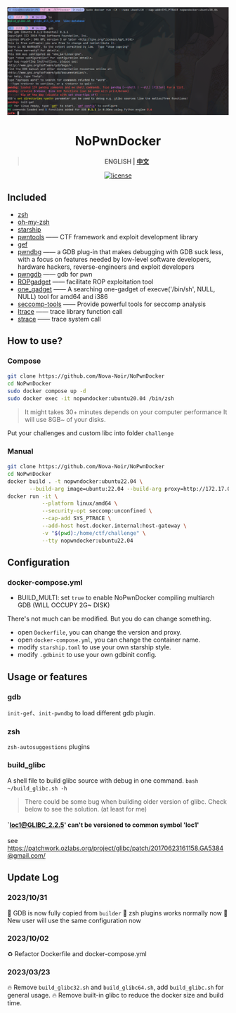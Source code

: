 <div align="center">
  <img src="images/example.png">
</div>


<div align="center">

# NoPwnDocker

> **ENGLISH | [中文](README_CN.md)**

<a href="./LICENSE">
    <img src="https://img.shields.io/github/license/Nova-Noir/NoPwnDocker.svg" alt="license">
</a>

</div>


## Included

- [zsh](https://www.zsh.org/)
- [oh-my-zsh](https://ohmyz.sh/)
- [starship](https://starship.rs/)
- [pwntools](https://github.com/Gallopsled/pwntools)  —— CTF framework and exploit development library
- [gef](https://github.com/hugsy/gef)
- [pwndbg](https://github.com/pwndbg/pwndbg)  —— a GDB plug-in that makes debugging with GDB suck less, with a focus on features needed by low-level software developers, hardware hackers, reverse-engineers and exploit developers
- [pwngdb](https://github.com/scwuaptx/Pwngdb) —— gdb for pwn
- [ROPgadget](https://github.com/JonathanSalwan/ROPgadget)  —— facilitate ROP exploitation tool
- [one_gadget](https://github.com/david942j/one_gadget) —— A searching one-gadget of execve('/bin/sh', NULL, NULL) tool for amd64 and i386
- [seccomp-tools](https://github.com/david942j/seccomp-tools) —— Provide powerful tools for seccomp analysis
- [ltrace](https://linux.die.net/man/1/ltrace)      —— trace library function call
- [strace](https://linux.die.net/man/1/strace)     —— trace system call

## How to use?

### Compose
```bash
git clone https://github.com/Nova-Noir/NoPwnDocker
cd NoPwnDocker
sudo docker compose up -d
sudo docker exec -it nopwndocker:ubuntu20.04 /bin/zsh
```

> It might takes 30+ minutes depends on your computer performance
> It will use 8GB~ of your disks.

Put your challenges and custom libc into folder `challenge`

### Manual

```bash
git clone https://github.com/Nova-Noir/NoPwnDocker
cd NoPwnDocker
docker build . -t nopwndocker:ubuntu22.04 \
       --build-arg image=ubuntu:22.04 --build-arg proxy=http://172.17.0.1:7890 --build-arg python-version=3.11.5
docker run -it \
           --platform linux/amd64 \
           --security-opt seccomp:unconfined \
           --cap-add SYS_PTRACE \
           --add-host host.docker.internal:host-gateway \
           -v "$(pwd):/home/ctf/challenge" \
           --tty nopwndocker:ubuntu22.04
```


## Configuration

### docker-compose.yml

- BUILD_MULTI: set `true` to enable NoPwnDocker compiling multiarch GDB (WILL OCCUPY 2G~ DISK)

There's not much can be modified. But you do can change something.

- open `Dockerfile`, you can change the version and proxy.
- open `docker-compose.yml`, you can change the container name.
- modify `starship.toml` to use your own starship style.
- modify `.gdbinit` to use your own gdbinit config.


## Usage or features

### gdb

`init-gef`、`init-pwndbg` to load different gdb plugin.

### zsh

`zsh-autosuggestions` plugins

### build_glibc

A shell file to build glibc source with debug in one command.
`bash ~/build_glibc.sh -h`

> There could be some bug when building older version of glibc.
> Check below to see the solution. (at least for me)
 
#### `loc1@GLIBC_2.2.5' can't be versioned to common symbol 'loc1'
 
see https://patchwork.ozlabs.org/project/glibc/patch/20170623161158.GA5384@gmail.com/


## Update Log

### 2023/10/31
:bug: GDB is now fully copied from `builder`
:bug: zsh plugins works normally now
:children_crossing: New user will use the same configuration now

### 2023/10/02

:recycle: Refactor Dockerfile and docker-compose.yml

### 2023/03/23  

:fire: Remove `build_glibc32.sh` and `build_glibc64.sh`, add `build_glibc.sh` for general usage. 
:fire: Remove built-in glibc to reduce the docker size and build time.